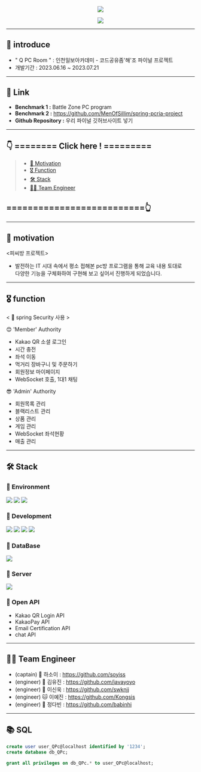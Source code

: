 <div align=center>
	<img src="https://capsule-render.vercel.app/api?type=waving&color=timeGradient&height=200&section=header&text=%F0%9F%95%B9%20Q%20Pc%20Room%20%F0%9F%8E%AE&fontSize=60" />	
</div>

<p align="center">
  <img src="https://github.com/javayoyo/PCRoom/assets/127707560/7cf4be72-8f37-4143-ac61-842fa113065b">
</p>

---
## 🎲 introduce
- " Q PC Room " : 인천일보아카데미 - 코드공유좀'해'조 파이널 프로젝트 <br>
- 개발기간 : 2023.06.16 ~ 2023.07.21
---
  
## 🔗 Link
- **Benchmark 1 :** Battle Zone PC program
- **Benchmark 2 :** https://github.com/MenOfSillim/spring-pcria-project
- **Github Repository :** 우리 파이널 깃허브사이트 넣기

---

## 👇 ======== Click here ! =========
>
>  - [💭 Motivation](#-motivation)
>  - [🎖 Function](#-function)
>  - [🛠 Stack](#-stack)
>  - [👨‍💻 Team Engineer](#-team-engineer)
## ==========================👆

---

## 💭 motivation
<피씨방 프로젝트>
- 발전하는 IT 시대 속에서 평소 접해본 pc방 프로그램을 통해 교육 내용 토대로 <br>
다양한 기능을 구체화하여 구현해 보고 싶어서 진행하게 되었습니다.
 
---

## 🎖 function
< 🔑 spring Security 사용 > <br>

😊 'Member' Authority
- Kakao QR 소셜 로그인   
- 시간 충전
- 좌석 이동
- 먹거리 장바구니 및 주문하기
- 회원정보 마이페이지
- WebSocket 호출, 1대1 채팅 <br>

😎 'Admin' Authority
- 회원목록 관리
- 블랙리스트 관리
- 상품 관리
- 게임 관리
- WebSocket 좌석현황
- 매출 관리

---

## 🛠 Stack
### 🌱 Environment
<div align=left>
  <img src="https://img.shields.io/badge/intelliJ-CC6699?style=flat-square&logo=Java&logoColor=white" />
<img src="https://img.shields.io/badge/Java-654FF0?style=flat-square&logo=Java&logoColor=white" />
<img src="https://img.shields.io/badge/GitHub-181717?style=flat&logo=GitHub&logoColor=white" />
</div>

### 🌱 Development
<div align=left>
<img src="https://img.shields.io/badge/jQuery-0769AD?style=flat&logo=jQuery&logoColor=white" />
<img src="https://img.shields.io/badge/HTML-E34F26?style=flat&logo=HTML5&logoColor=white" />
<img src="https://img.shields.io/badge/CSS-1572B6?style=flat&logo=CSS3&logoColor=white" />
<img src="https://img.shields.io/badge/JavaScript-34E27A?style=flat&logo=JavaScript&logoColor=white" /> 
</div>

### 🌱 DataBase
<div align=left>
<img src="https://img.shields.io/badge/MySQL-4479A1?style=flat&logo=MySQL&logoColor=white" />
</div>

### 🌱 Server
<div align=left>
<img src="https://img.shields.io/badge/Tomcat-F8DC75?style=flat&logo=ApacheTomcat&logoColor=white" />
</div>

### 🌱 Open API
- Kakao QR Login API
- KakaoPay API
- Email Certification API 
- chat API
  <br>

---

## 👨‍💻 Team Engineer
- (captain) 🐹 하소이 : https://github.com/soyiss 
- (engineer) 🦁 김유진 : https://github.com/javayoyo
- (engineer) 🐼 이신욱 : https://github.com/swknjj
- (engineer) 🐱 이예진 : https://github.com/Kongsis 
- (engineer) 🐰 정다빈 : https://github.com/babinhi

---

## 📚 SQL
```sql
create user user_QPc@localhost identified by '1234';
create database db_QPc;

grant all privileges on db_QPc.* to user_QPc@localhost;
```
